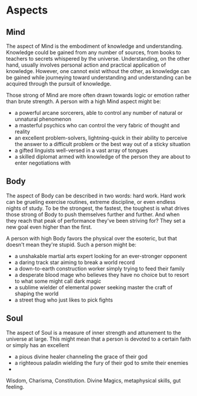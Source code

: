 # Aspects

## Mind
The aspect of Mind is the embodiment of knowledge and understanding. Knowledge could be gained from any number of sources, from books to teachers to secrets whispered by the universe. Understanding, on the other hand, usually involves personal action and practical application of knowledge. However, one cannot exist without the other, as knowledge can be gained while journeying toward understanding and understanding can be acquired through the pursuit of knowledge.

Those strong of Mind are more often drawn towards logic or emotion rather than brute strength. A person with a high Mind aspect might be:
* a powerful arcane sorcerers, able to control any number of natural or unnatural phenomenon
* a masterful psychics who can control the very fabric of thought and reality
* an excellent problem-solvers, lightning-quick in their ability to perceive the answer to a difficult problem or the best way out of a sticky situation
* a gifted linguists well-versed in a vast array of tongues
* a skilled diplomat armed with knowledge of the person they are about to enter negotiations with

## Body
The aspect of Body can be described in two words: hard work. Hard work can be grueling exercise routines, extreme discipline, or even endless nights of study.
To be the strongest, the fastest, the toughest is what drives those strong of Body to push themselves further and further. And when they reach that peak of performance they've been striving for? They set a new goal even higher than the first. 

A person with high Body favors the physical over the esoteric, but that doesn't mean they're stupid. Such a person might be:
* a unshakable martial arts expert looking for an ever-stronger opponent
* a daring track star aiming to break a world record
* a down-to-earth construction worker simply trying to feed their family
* a desperate blood mage who believes they have no choice but to resort to what some might call dark magic
* a sublime wielder of elemental power seeking master the craft of shaping the world
* a street thug who just likes to pick fights

## Soul
The aspect of Soul is a measure of inner strength and attunement to the universe at large. This might mean that a person is devoted to a certain faith or simply has an excellent 

* a pious divine healer channeling the grace of their god
* a righteous paladin wielding the fury of their god to smite their enemies
* 

Wisdom, Charisma, Constitution.
Divine Magics, metaphysical skills, gut feeling. 

<!--stackedit_data:
eyJoaXN0b3J5IjpbMjAwOTg3NzI3Nyw3NTcwMDE3LDIwMDIwND
c5MzUsNTMyNTA3NDcsNDk0MjE3OTQ1LDEwNzg1MDQ2MTQsLTY2
OTQ3ODA4MSwtMTI4MTE2MDM5NywtMTI1NDcxNDQwLC0xNDU0OT
E3NzAsLTE2MDY2NTU4NDUsNzAxMzc0MjcxLDE5MjMzOTk0OTUs
LTEzOTQ0MDQzMzAsMTAxMjM3MDY0MV19
-->